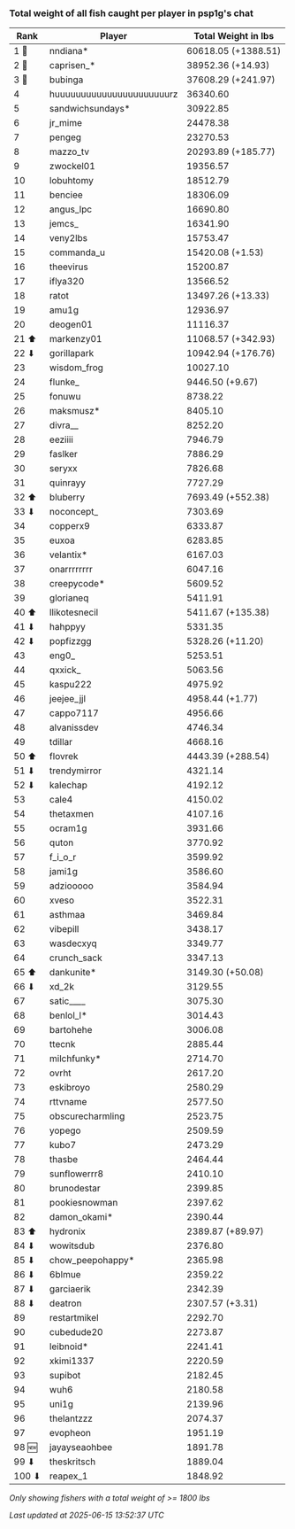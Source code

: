 ### Total weight of all fish caught per player in psp1g's chat
| Rank | Player | Total Weight in lbs |
|------|--------|---------|
| 1 🥇  | nndiana* | 60618.05 (+1388.51) |
| 2 🥈  | caprisen_* | 38952.36 (+14.93) |
| 3 🥉  | bubinga | 37608.29 (+241.97) |
| 4  | huuuuuuuuuuuuuuuuuuuuuurz | 36340.60 |
| 5  | sandwichsundays* | 30922.85 |
| 6  | jr_mime | 24478.38 |
| 7  | pengeg | 23270.53 |
| 8  | mazzo_tv | 20293.89 (+185.77) |
| 9  | zwockel01 | 19356.57 |
| 10  | lobuhtomy | 18512.79 |
| 11  | benciee | 18306.09 |
| 12  | angus_lpc | 16690.80 |
| 13  | jemcs_ | 16341.90 |
| 14  | veny2lbs | 15753.47 |
| 15  | commanda_u | 15420.08 (+1.53) |
| 16  | theevirus | 15200.87 |
| 17  | iflya320 | 13566.52 |
| 18  | ratot | 13497.26 (+13.33) |
| 19  | amu1g | 12936.97 |
| 20  | deogen01 | 11116.37 |
| 21 ⬆ | markenzy01 | 11068.57 (+342.93) |
| 22 ⬇ | gorillapark | 10942.94 (+176.76) |
| 23  | wisdom_frog | 10027.10 |
| 24  | flunke_ | 9446.50 (+9.67) |
| 25  | fonuwu | 8738.22 |
| 26  | maksmusz* | 8405.10 |
| 27  | divra__ | 8252.20 |
| 28  | eeziiii | 7946.79 |
| 29  | faslker | 7886.29 |
| 30  | seryxx | 7826.68 |
| 31  | quinrayy | 7727.29 |
| 32 ⬆ | bluberry | 7693.49 (+552.38) |
| 33 ⬇ | noconcept_ | 7303.69 |
| 34  | copperx9 | 6333.87 |
| 35  | euxoa | 6283.85 |
| 36  | velantix* | 6167.03 |
| 37  | onarrrrrrrr | 6047.16 |
| 38  | creepycode* | 5609.52 |
| 39  | glorianeq | 5411.91 |
| 40 ⬆ | llikotesnecil | 5411.67 (+135.38) |
| 41 ⬇ | hahppyy | 5331.35 |
| 42 ⬇ | popfizzgg | 5328.26 (+11.20) |
| 43  | eng0_ | 5253.51 |
| 44  | qxxick_ | 5063.56 |
| 45  | kaspu222 | 4975.92 |
| 46  | jeejee_jjl | 4958.44 (+1.77) |
| 47  | cappo7117 | 4956.66 |
| 48  | alvanissdev | 4746.34 |
| 49  | tdillar | 4668.16 |
| 50 ⬆ | flovrek | 4443.39 (+288.54) |
| 51 ⬇ | trendymirror | 4321.14 |
| 52 ⬇ | kalechap | 4192.12 |
| 53  | cale4 | 4150.02 |
| 54  | thetaxmen | 4107.16 |
| 55  | ocram1g | 3931.66 |
| 56  | quton | 3770.92 |
| 57  | f_i_o_r | 3599.92 |
| 58  | jami1g | 3586.60 |
| 59  | adziooooo | 3584.94 |
| 60  | xveso | 3522.31 |
| 61  | asthmaa | 3469.84 |
| 62  | vibepill | 3438.17 |
| 63  | wasdecxyq | 3349.77 |
| 64  | crunch_sack | 3347.13 |
| 65 ⬆ | dankunite* | 3149.30 (+50.08) |
| 66 ⬇ | xd_2k | 3129.55 |
| 67  | satic____ | 3075.30 |
| 68  | benlol_l* | 3014.43 |
| 69  | bartohehe | 3006.08 |
| 70  | ttecnk | 2885.44 |
| 71  | milchfunky* | 2714.70 |
| 72  | ovrht | 2617.20 |
| 73  | eskibroyo | 2580.29 |
| 74  | rttvname | 2577.50 |
| 75  | obscurecharmling | 2523.75 |
| 76  | yopego | 2509.59 |
| 77  | kubo7 | 2473.29 |
| 78  | thasbe | 2464.44 |
| 79  | sunflowerrr8 | 2410.10 |
| 80  | brunodestar | 2399.85 |
| 81  | pookiesnowman | 2397.62 |
| 82  | damon_okami* | 2390.44 |
| 83 ⬆ | hydronix | 2389.87 (+89.97) |
| 84 ⬇ | wowitsdub | 2376.80 |
| 85 ⬇ | chow_peepohappy* | 2365.98 |
| 86 ⬇ | 6blmue | 2359.22 |
| 87 ⬇ | garciaerik | 2342.39 |
| 88 ⬇ | deatron | 2307.57 (+3.31) |
| 89  | restartmikel | 2292.70 |
| 90  | cubedude20 | 2273.87 |
| 91  | leibnoid* | 2241.41 |
| 92  | xkimi1337 | 2220.59 |
| 93  | supibot | 2182.45 |
| 94  | wuh6 | 2180.58 |
| 95  | uni1g | 2139.96 |
| 96  | thelantzzz | 2074.37 |
| 97  | evopheon | 1951.19 |
| 98 🆕 | jayayseaohbee | 1891.78 |
| 99 ⬇ | theskritsch | 1889.04 |
| 100 ⬇ | reapex_1 | 1848.92 |

_Only showing fishers with a total weight of >= 1800 lbs_

_Last updated at 2025-06-15 13:52:37 UTC_